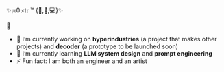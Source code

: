 ✨𝔭𝔯0𝔳𝔠𝔱𝔯 ™ {🥃,🍿,💻}✨

👋

- 🔭 I’m currently working on **hyperindustries** (a project that makes other projects) and **decoder** (a prototype to be launched soon)
- 🌱 I’m currently learning **LLM system design** and **prompt engineering**
- ⚡ Fun fact: I am both an engineer and an artist


<!--
**tmohn/tmohn** is a ✨ _special_ ✨ repository because its `README.md` (this file) appears on your GitHub profile.

Here are some ideas to get you started:

- 🔭 I’m currently working on ...
- 🌱 I’m currently learning ...
- 👯 I’m looking to collaborate on ...
- 🤔 I’m looking for help with ...
- 💬 Ask me about ...
- 📫 How to reach me: ...
- 😄 Pronouns: ...
- ⚡ Fun fact: ...
-->
